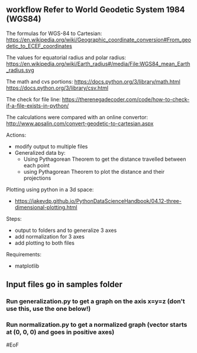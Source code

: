 workflow
Refer to World Geodetic System 1984 (WGS84)
----------------------------------------------
The formulas for WGS-84 to Cartesian: 
https://en.wikipedia.org/wiki/Geographic_coordinate_conversion#From_geodetic_to_ECEF_coordinates

The values for equatorial radius and polar radius: 
https://en.wikipedia.org/wiki/Earth_radius#/media/File:WGS84_mean_Earth_radius.svg

The math and cvs portions:
https://docs.python.org/3/library/math.html 
https://docs.python.org/3/library/csv.html 

The check for file line:
https://therenegadecoder.com/code/how-to-check-if-a-file-exists-in-python/ 

The calculations were compared with an online convertor:
http://www.apsalin.com/convert-geodetic-to-cartesian.aspx 

Actions:
- modify output to multiple files
- Generalized data by:
    - Using Pythagorean Theorem to get the distance travelled between each point
    - using Pythagorean Theorem to plot the distance and their projections

Plotting using python in a 3d space:
- https://jakevdp.github.io/PythonDataScienceHandbook/04.12-three-dimensional-plotting.html

Steps:
- output to folders and to generalize 3 axes
- add normalization for 3 axes
- add plotting to both files

Requirements:
- matplotlib

## Input files go in samples folder
### Run generalization.py to get a graph on the axis x=y=z (don't use this, use the one below!)
### Run normalization.py to get a normalized graph (vector starts at (0, 0, 0) and goes in positive axes)

#EoF
